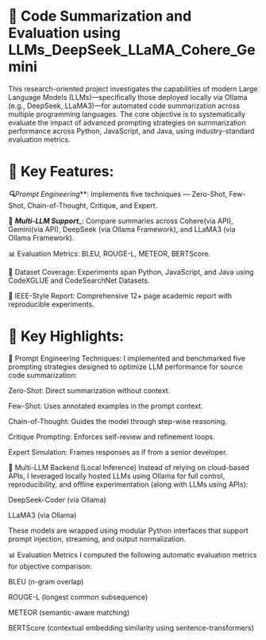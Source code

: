 # 🧠 Code Summarization and Evaluation using LLMs_DeepSeek_LLaMA_Cohere_Gemini
This research-oriented project investigates the capabilities of modern Large Language Models (LLMs)—specifically those deployed locally via Ollama (e.g., DeepSeek, LLaMA3)—for automated code summarization across multiple programming languages. The core objective is to systematically evaluate the impact of advanced prompting strategies on summarization performance across Python, JavaScript, and Java, using industry-standard evaluation metrics.

# 📌 Key Features:
**_🔍_**_Prompt Engineering_**: Implements five techniques — Zero-Shot, Few-Shot, Chain-of-Thought, Critique, and Expert.

🤖 **_Multi-LLM Support_**_: Compare summaries across Cohere(via API), Gemini(via API), DeepSeek (via Ollama Framework), and LLaMA3 (via Ollama Framework).

📊 Evaluation Metrics: BLEU, ROUGE-L, METEOR, BERTScore.

🧪 Dataset Coverage: Experiments span Python, JavaScript, and Java using CodeXGLUE and CodeSearchNet Datasets.

📑 IEEE-Style Report: Comprehensive 12+ page academic report with reproducible experiments.

# 🚀 Key Highlights:
🔧 Prompt Engineering Techniques:
I implemented and benchmarked five prompting strategies designed to optimize LLM performance for source code summarization:

Zero-Shot: Direct summarization without context.

Few-Shot: Uses annotated examples in the prompt context.

Chain-of-Thought: Guides the model through step-wise reasoning.

Critique Prompting: Enforces self-review and refinement loops.

Expert Simulation: Frames responses as if from a senior developer.

🧠 Multi-LLM Backend (Local Inference)
Instead of relying on cloud-based APIs, I leveraged locally hosted LLMs using Ollama for full control, reproducibility, and offline experimentation (along with LLMs using APIs):

DeepSeek-Coder (via Ollama)

LLaMA3 (via Ollama)

These models are wrapped using modular Python interfaces that support prompt injection, streaming, and output normalization.

📊 Evaluation Metrics
I computed the following automatic evaluation metrics for objective comparison:

BLEU (n-gram overlap)

ROUGE-L (longest common subsequence)

METEOR (semantic-aware matching)

BERTScore (contextual embedding similarity using sentence-transformers)
